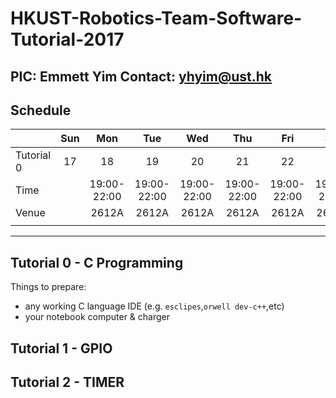 # HKUST-Robotics-Team-Software-Tutorial-2017

PIC: Emmett Yim
Contact: yhyim@ust.hk<br>
---
## Schedule
| | Sun | Mon | Tue | Wed | Thu | Fri | Sat |
| :--- | :---: | :---: | :---: | :---: | :---: | :---: | :---: |
| Tutorial 0 | 17 | 18 | 19 | 20 | 21 | 22 | 23 |
| Time | | 19:00-22:00 | 19:00-22:00 | 19:00-22:00 | 19:00-22:00 | 19:00-22:00 | 19:00-22:00 |
| Venue | | 2612A | 2612A | 2612A | 2612A | 2612A | 2612A |
| | | | | | |

---

## Tutorial 0 - C Programming
Things to prepare:
- any working C language IDE (e.g. ```esclipes```,```orwell dev-c++```,etc)
- your notebook computer & charger

## Tutorial 1 - GPIO

## Tutorial 2 - TIMER
